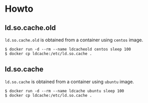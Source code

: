# Howto

## ld.so.cache.old

`ld.so.cache.old` is obtained from a container using `centos` image.

```
$ docker run -d --rm --name ldcacheold centos sleep 100
$ docker cp ldcache:/etc/ld.so.cache .
```

## ld.so.cache

`ld.so.cache` is obtained from a container using `ubuntu` image.

```
$ docker run -d --rm --name ldcache ubuntu sleep 100
$ docker cp ldcache:/etc/ld.so.cache .
```
